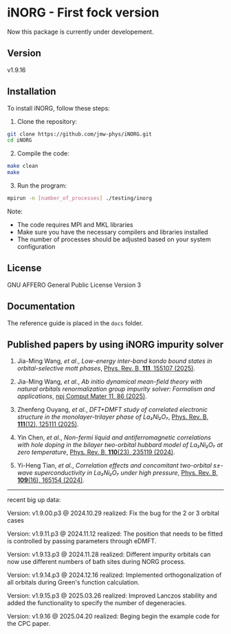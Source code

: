 # iNORG - First fock version

Now this package is currently under developement. 

## Version

v1.9.16

## Installation

To install iNORG, follow these steps:

1. Clone the repository:
```bash
git clone https://github.com/jmw-phys/iNORG.git
cd iNORG
```

2. Compile the code:
```bash
make clean
make
```

3. Run the program:
```bash
mpirun -n [number_of_processes] ./testing/inorg
```

Note: 
- The code requires MPI and MKL libraries
- Make sure you have the necessary compilers and libraries installed
- The number of processes should be adjusted based on your system configuration


## License

GNU AFFERO General Public License Version 3

## Documentation

The reference guide is placed in the `docs` folder.

## Published papers by using iNORG impurity solver

1. Jia-Ming Wang, *et al*., *Low-energy inter-band kondo bound states in orbital-selective mott phases*, [Phys. Rev. B, **111**, 155107 (2025)](https://journals.aps.org/prb/abstract/10.1103/PhysRevB.111.155107).

2. Jia-Ming Wang, *et al*., *Ab initio dynamical mean-field theory with natural orbitals renormalization group impurity solver: Formalism and applications*, [npj Comput Mater 11, 86 (2025)](https://www.nature.com/articles/s41524-025-01586-6).

3. Zhenfeng Ouyang, *et al*., *DFT+DMFT study of correlated electronic structure in the monolayer-trilayer phase of La₃Ni₂O₇*, [Phys. Rev. B, **111**(12), 125111 (2025)](https://journals.aps.org/prb/abstract/10.1103/PhysRevB.111.125111).

4. Yin Chen, *et al*., *Non-fermi liquid and antiferromagnetic correlations with hole doping in the bilayer two-orbital hubbard model of La₃Ni₂O₇ at zero temperature*, [Phys. Rev. B, **110**(23), 235119 (2024)](https://journals.aps.org/prb/abstract/10.1103/PhysRevB.109.165154).

5. Yi-Heng Tian, *et al*., *Correlation effects and concomitant two-orbital s±-wave superconductivity in La₃Ni₂O₇ under high pressure*, [Phys. Rev. B, **109**(16), 165154 (2024)](https://journals.aps.org/prb/abstract/10.1103/PhysRevB.109.165154).



-------------------------------------------------------------------------------------------
recent big up data:

Version: v1.9.00.p3 @ 2024.10.29
    realized: Fix the bug for the 2 or 3 orbital cases

Version: v1.9.11.p3 @ 2024.11.12
    realized: The position that needs to be fitted is controlled by passing parameters through eDMFT.

Version: v1.9.13.p3 @ 2024.11.28
    realized: Different impurity orbitals can now use different numbers of bath sites during NORG process.

Version: v1.9.14.p3 @ 2024.12.16
    realized: Implemented orthogonalization of all orbitals during Green's function calculation.

Version: v1.9.15.p3 @ 2025.03.26
    realized: Improved Lanczos stability and added the functionality to specify the number of degeneracies.

Version: v1.9.16 @ 2025.04.20
    realized: Beging begin the example code for the CPC paper.